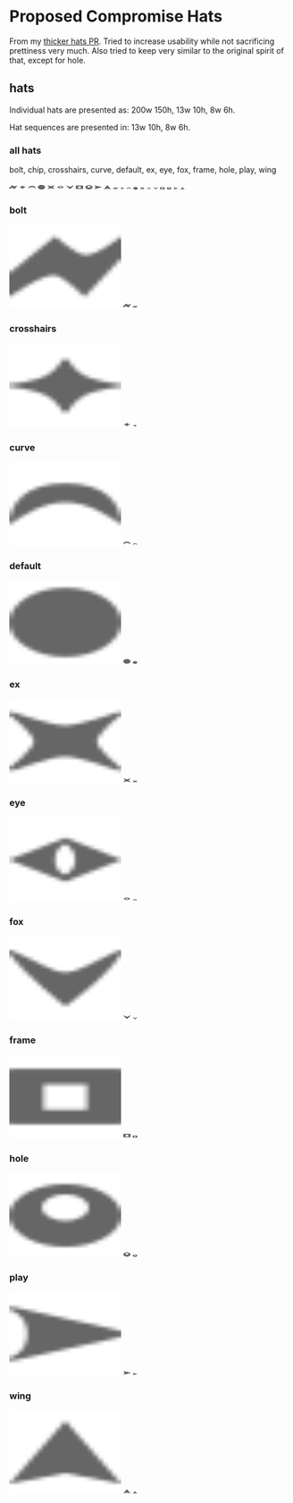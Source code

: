 # Proposed Compromise Hats

From my [thicker hats PR](https://github.com/cursorless-dev/cursorless/pull/1809).
Tried to increase usability while not sacrificing prettiness very much.
Also tried to keep very similar to the original spirit of that, except for hole.

## hats

Individual hats are presented as: 200w 150h, 13w 10h, 8w 6h.

Hat sequences are presented in: 13w 10h, 8w 6h.

### all hats

bolt, chip, crosshairs, curve, default, ex, eye, fox, frame, hole, play, wing

<img src="bolt.svg" width=13 height=10/>
<img src="crosshairs.svg" width=13 height=10/>
<img src="curve.svg" width=13 height=10/>
<img src="default.svg" width=13 height=10/>
<img src="ex.svg" width=13 height=10/>
<img src="eye.svg" width=13 height=10/>
<img src="fox.svg" width=13 height=10/>
<img src="frame.svg" width=13 height=10/>
<img src="hole.svg" width=13 height=10/>
<img src="play.svg" width=13 height=10/>
<img src="wing.svg" width=13 height=10/>

<img src="bolt.svg" width=8 height=6/>
<img src="crosshairs.svg" width=8 height=6/>
<img src="curve.svg" width=8 height=6/>
<img src="default.svg" width=8 height=6/>
<img src="ex.svg" width=8 height=6/>
<img src="eye.svg" width=8 height=6/>
<img src="fox.svg" width=8 height=6/>
<img src="frame.svg" width=8 height=6/>
<img src="hole.svg" width=8 height=6/>
<img src="play.svg" width=8 height=6/>
<img src="wing.svg" width=8 height=6/>

### bolt

<img src="bolt.svg" width=200 height=150/>

<img src="bolt.svg" width=13 height=10/>

<img src="bolt.svg" width=8 height=6/>

### crosshairs

<img src="crosshairs.svg" width=200 height=150/>

<img src="crosshairs.svg" width=13 height=10/>

<img src="crosshairs.svg" width=8 height=6/>

### curve

<img src="curve.svg" width=200 height=150/>

<img src="curve.svg" width=13 height=10/>

<img src="curve.svg" width=8 height=6/>

### default

<img src="default.svg" width=200 height=150/>

<img src="default.svg" width=13 height=10/>

<img src="default.svg" width=8 height=6/>

### ex

<img src="ex.svg" width=200 height=150/>

<img src="ex.svg" width=13 height=10/>

<img src="ex.svg" width=8 height=6/>

### eye

<img src="eye.svg" width=200 height=150/>

<img src="eye.svg" width=13 height=10/>

<img src="eye.svg" width=8 height=6/>

### fox

<img src="fox.svg" width=200 height=150/>

<img src="fox.svg" width=13 height=10/>

<img src="fox.svg" width=8 height=6/>

### frame

<img src="frame.svg" width=200 height=150/>

<img src="frame.svg" width=13 height=10/>

<img src="frame.svg" width=8 height=6/>

### hole

<img src="hole.svg" width=200 height=150/>

<img src="hole.svg" width=13 height=10/>

<img src="hole.svg" width=8 height=6/>

### play

<img src="play.svg" width=200 height=150/>

<img src="play.svg" width=13 height=10/>

<img src="play.svg" width=8 height=6/>

### wing

<img src="wing.svg" width=200 height=150/>

<img src="wing.svg" width=13 height=10/>

<img src="wing.svg" width=8 height=6/>
